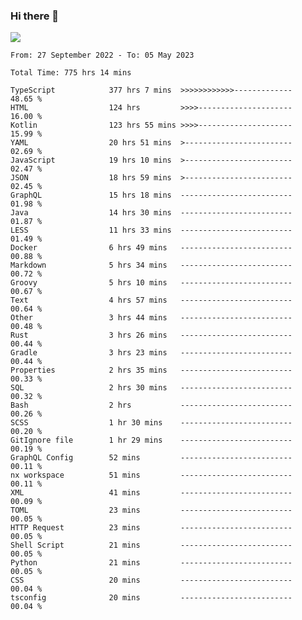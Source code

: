 ### Hi there 👋

<!--<a href="https://github.com/search?o=desc&q=author%3Abushiyi&s=committer-date&type=Commits">-->
<!--    <img align="center" height = "178" src="https://github-readme-stats.vercel.app/api?username=bushiyi&count_private=true&show_icons=true&theme=noctis_minimus&hide=contribs&include_all_commits=true" />-->
<!--</a>-->
<!--<a href="https://github.com/bushiyi?tab=repositories">-->
<!--    <img align="center" height = "178" src="https://github-readme-stats.vercel.app/api/top-langs/?username=bushiyi&count_private=true&theme=noctis_minimus" />-->
<!--</a>-->
 
<!-- [![Ashutosh's github activity graph](https://activity-graph.herokuapp.com/graph?username=bushiyi&theme=react&bg_color=1B2932&point=698B69&line=698B69)](https://github.com/ashutosh00710/github-readme-activity-graph)
 -->


![](https://raw.githubusercontent.com/bushiyi/bushiyi/master/assets/github-contribution-grid-snake.svg)

<!--START_SECTION:waka-->

```text
From: 27 September 2022 - To: 05 May 2023

Total Time: 775 hrs 14 mins

TypeScript            377 hrs 7 mins  >>>>>>>>>>>>-------------   48.65 %
HTML                  124 hrs         >>>>---------------------   16.00 %
Kotlin                123 hrs 55 mins >>>>---------------------   15.99 %
YAML                  20 hrs 51 mins  >------------------------   02.69 %
JavaScript            19 hrs 10 mins  >------------------------   02.47 %
JSON                  18 hrs 59 mins  >------------------------   02.45 %
GraphQL               15 hrs 18 mins  -------------------------   01.98 %
Java                  14 hrs 30 mins  -------------------------   01.87 %
LESS                  11 hrs 33 mins  -------------------------   01.49 %
Docker                6 hrs 49 mins   -------------------------   00.88 %
Markdown              5 hrs 34 mins   -------------------------   00.72 %
Groovy                5 hrs 10 mins   -------------------------   00.67 %
Text                  4 hrs 57 mins   -------------------------   00.64 %
Other                 3 hrs 44 mins   -------------------------   00.48 %
Rust                  3 hrs 26 mins   -------------------------   00.44 %
Gradle                3 hrs 23 mins   -------------------------   00.44 %
Properties            2 hrs 35 mins   -------------------------   00.33 %
SQL                   2 hrs 30 mins   -------------------------   00.32 %
Bash                  2 hrs           -------------------------   00.26 %
SCSS                  1 hr 30 mins    -------------------------   00.20 %
GitIgnore file        1 hr 29 mins    -------------------------   00.19 %
GraphQL Config        52 mins         -------------------------   00.11 %
nx workspace          51 mins         -------------------------   00.11 %
XML                   41 mins         -------------------------   00.09 %
TOML                  23 mins         -------------------------   00.05 %
HTTP Request          23 mins         -------------------------   00.05 %
Shell Script          21 mins         -------------------------   00.05 %
Python                21 mins         -------------------------   00.05 %
CSS                   20 mins         -------------------------   00.04 %
tsconfig              20 mins         -------------------------   00.04 %
```

<!--END_SECTION:waka-->

